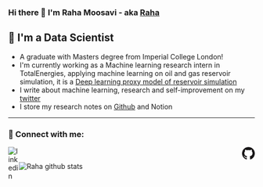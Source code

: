 ### Hi there 👋 I'm Raha Moosavi - aka [Raha][website]

## 🤠 I'm a Data Scientist

- A graduate with Masters degree from Imperial College London!
- I'm currently working as a Machine learning research intern in TotalEnergies, applying machine learning on oil and gas reservoir simulation, it is a [Deep learning proxy model of reservoir simulation](https://github.com/acse-srm3018/DeeplearningProxy)
- I write about machine learning, research and self-improvement on my [twitter][twitter]
- I store my research notes on [Github][readings] and Notion

---

### 📡 Connect with me:

[<img align="left" alt="linkedin" width="22px" src="https://www.linkedin.com/in/raha-moosavi-9ba72a53/@v3/icons/linkedin.svg" />][linkedin]
[<img align="right" alt="GitHub" width="26px" src="https://raw.githubusercontent.com/github/explore/78df643247d429f6cc873026c0622819ad797942/topics/github/github.png" />][github]

<br/>


![Raha github stats](https://github-readme-stats.vercel.app/api?username=acse-srm3018&show_icons=true&theme=dracula&include_all_commits=true&count_private=true&hide=prs,issues)


[website]: https://acse-srm3018.github.io/
[readings]: https://github.com/acse-srm3018/papers/issues
[linkedin]: https://www.linkedin.com/in/raha-moosavi-9ba72a53
[github]: https://github.com/acse-srm3018
[twitter]: https://twitter.com/Rahamoosavi820
